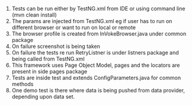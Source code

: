 1.	Tests can be run either by TestNG.xml from IDE or using command line (mvn clean install)
2.	The params are injected from TestNG.xml eg if user has to run on different browser or want to run on local or remote
3.	The browser profile is created from InVokeBrowser.java under common package
4.	On failure screenshot is being taken
5.	On failure the tests re run RetryListner is under listners package and being called from TestNG.xml
6. This framework uses Page Object Model, pages and the locators are present in side pages package
7.	Tests are inside test and extends ConfigParameters.java for common methods
8. One demo test is there where data is being pushed from data provider, depending upon data set.
